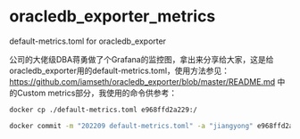 # oracledb_exporter_metrics
default-metrics.toml for oracledb_exporter

公司的大佬级DBA蒋勇做了个Grafana的监控图，拿出来分享给大家，这是给oracledb_exporter用的default-metrics.toml，使用方法参见：
https://github.com/iamseth/oracledb_exporter/blob/master/README.md
中的Custom metrics部分，我使用的命令供参考：
```bash
docker cp ./default-metrics.toml e968ffd2a229:/

docker commit -m "202209 default-metrics.toml" -a "jiangyong" e968ffd2a229 oracledb_exporter:jiangyong202209
```

